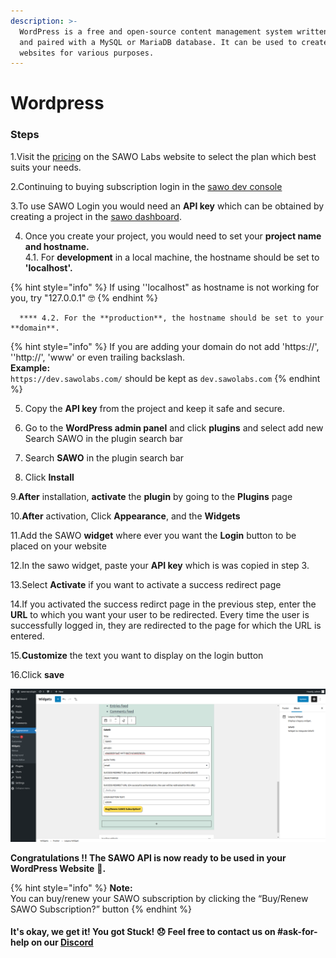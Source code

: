 ```yaml
---
description: >-
  WordPress is a free and open-source content management system written in PHP
  and paired with a MySQL or MariaDB database. It can be used to create awesome
  websites for various purposes.
---
```


# Wordpress

### Steps 

1.Visit the [pricing](https://sawolabs.com/pricing) on the SAWO Labs website to select the plan which best suits your needs.

2.Continuing to buying subscription login in the [sawo dev console](https://dev.sawolabs.com/)

3.To use SAWO Login you would need an **API key** which can be obtained by creating a project in the [sawo dashboard](https://dev.sawolabs.com/).

4.  Once you create your project, you would need to set your **project name and hostname.**  
    4.1. For **development** in a local machine, the hostname should be set to **'localhost'.**

{% hint style="info" %}
If using ''localhost" as hostname is not working for you, try "127.0.0.1" 🤓 
{% endhint %}

      **** 4.2. For the **production**, the hostname should be set to your **domain**. 

{% hint style="info" %}
If you are adding your domain do not add 'https://', ''http://', 'www' or even trailing backslash.  
**Example:**  
`https://dev.sawolabs.com/` should be kept as `dev.sawolabs.com`
{% endhint %}

5. Copy the **API key** from the project and keep it safe and secure.

6. Go to the **WordPress admin panel** and click **plugins** and select add new Search SAWO in the plugin search bar

7. Search **SAWO** in the plugin search bar

8. Click **Install**

9.**After** installation, **activate** the **plugin** by going to the **Plugins** page

10.**After** activation, Click **Appearance**, and the **Widgets**

11.Add the SAWO **widget** where ever you want the **Login** button to be placed on your website

12.In the sawo widget, paste your **API key** which is was copied in step 3.

13.Select **Activate** if you want to activate a success redirect page

14.If you activated the success redirct page in the previous step, enter the **URL** to which you want your user to be redirected. Every time the user is successfully logged in, they are redirected to the page for which the URL is entered.

15.**Customize** the text you want to display on the login button

16.Click **save**

![](../.gitbook/assets/image%20%283%29.png)

**Congratulations !! The SAWO API is now ready to be used in your WordPress Website** 🤘**.**  

{% hint style="info" %}
**Note:**  
You can buy/renew your SAWO subscription by clicking the “Buy/Renew SAWO Subscription?” button
{% endhint %}

#### It's okay, we get it! You got Stuck! 😞 Feel free to contact us on \#ask-for-help on our [Discord](https://discord.com/invite/TpnCfMUE5P)







